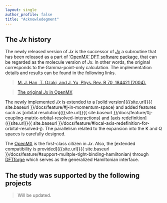 ```yaml
---
layout: single
author_profile: false
title: "Acknowledegment"
---
```


## The *Jx* history
The newly released version of *Jx* is the successor of [*Jx*](http://www.openmx-square.org/openmx_man3.8/node111.html) a subroutine that has been released as a part of [‘OpenMX’ DFT software package](http://www.openmx-square.org/), that can be regarded as the molecule version of *Jx*. In other words, the original corresponds to the Gamma-point-only calculation.
The implementation details and results can be found in the following links.
> [M. J. Han, T. Ozaki, and J. Yu, Phys. Rev. B 70, 184421 (2004).](http://dx.org/10.1103/PhysRevB.70.184421)

> [The original *Jx* in OpenMX](http://www.openmx-square.org/openmx_man3.8/node111.html)

The newly implemented *Jx* is extended to a [solid version]({{site.url}}{{ site.baseurl }}/docs/feature/#j-in-momentum-space) and added features such as [orbital resolution]({{site.url}}{{ site.baseurl }}/docs/feature/#j-coupling-matrix-orbital-resolved-interactions) and [axis redefinition]({{site.url}}{{ site.baseurl }}/docs/feature/#local-axis-redefinition-for-orbital-resolved-j). The parallelism related to the expansion into the K and Q spaces is carefully designed.

The [OpenMX](http://www.openmx-square.org/) is the first-class citizen in *Jx*. Also, the [extended compatibility is provided]({{site.url}}{{ site.baseurl }}/docs/feature/#support-mulitple-tight-binding-hamiltonian) through [DFTforge](https://kaist-elst.github.io/DFTforge.jl/) which serves as the generalized Hamiltonian interface.


## The study was supported by the following projects

> Will be updated.